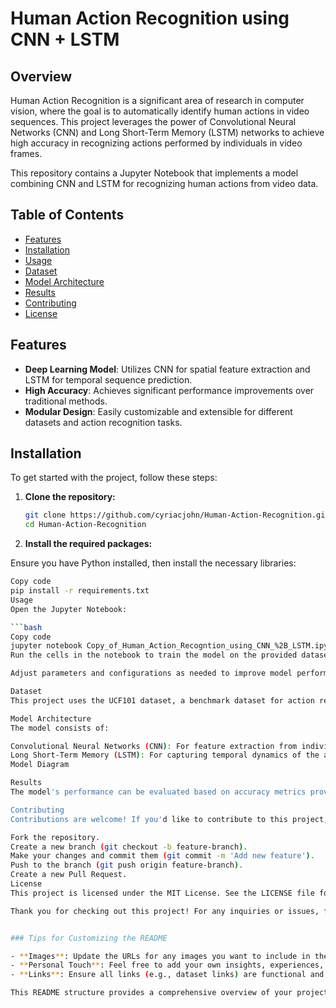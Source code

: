 # Human Action Recognition using CNN + LSTM

## Overview

Human Action Recognition is a significant area of research in computer vision, where the goal is to automatically identify human actions in video sequences. This project leverages the power of Convolutional Neural Networks (CNN) and Long Short-Term Memory (LSTM) networks to achieve high accuracy in recognizing actions performed by individuals in video frames.

This repository contains a Jupyter Notebook that implements a model combining CNN and LSTM for recognizing human actions from video data.

## Table of Contents

- [Features](#features)
- [Installation](#installation)
- [Usage](#usage)
- [Dataset](#dataset)
- [Model Architecture](#model-architecture)
- [Results](#results)
- [Contributing](#contributing)
- [License](#license)

## Features

- **Deep Learning Model**: Utilizes CNN for spatial feature extraction and LSTM for temporal sequence prediction.
- **High Accuracy**: Achieves significant performance improvements over traditional methods.
- **Modular Design**: Easily customizable and extensible for different datasets and action recognition tasks.

## Installation

To get started with the project, follow these steps:

1. **Clone the repository:**

   ```bash
   git clone https://github.com/cyriacjohn/Human-Action-Recognition.git
   cd Human-Action-Recognition

2. **Install the required packages:**

Ensure you have Python installed, then install the necessary libraries:

```bash
Copy code
pip install -r requirements.txt
Usage
Open the Jupyter Notebook:

```bash
Copy code
jupyter notebook Copy_of_Human_Action_Recogntion_using_CNN_%2B_LSTM.ipynb
Run the cells in the notebook to train the model on the provided dataset.```

Adjust parameters and configurations as needed to improve model performance.

Dataset
This project uses the UCF101 dataset, a benchmark dataset for action recognition containing 13,320 videos categorized into 101 action classes. Ensure you download the dataset and set the path in the notebook.

Model Architecture
The model consists of:

Convolutional Neural Networks (CNN): For feature extraction from individual frames.
Long Short-Term Memory (LSTM): For capturing temporal dynamics of the action sequence.
Model Diagram

Results
The model's performance can be evaluated based on accuracy metrics provided in the notebook after training. You can visualize the results and fine-tune the model parameters for better performance.

Contributing
Contributions are welcome! If you'd like to contribute to this project, please follow these steps:

Fork the repository.
Create a new branch (git checkout -b feature-branch).
Make your changes and commit them (git commit -m 'Add new feature').
Push to the branch (git push origin feature-branch).
Create a new Pull Request.
License
This project is licensed under the MIT License. See the LICENSE file for details.

Thank you for checking out this project! For any inquiries or issues, feel free to reach out or open an issue on the repository.


### Tips for Customizing the README

- **Images**: Update the URLs for any images you want to include in the README. You can add screenshots or results to make it more visually appealing.
- **Personal Touch**: Feel free to add your own insights, experiences, or specific implementation details that you think would benefit users.
- **Links**: Ensure all links (e.g., dataset links) are functional and point to the correct resources.

This README structure provides a comprehensive overview of your project, making it easier for others to understand and contribute. Let me know if you want to add or modify any sections!
